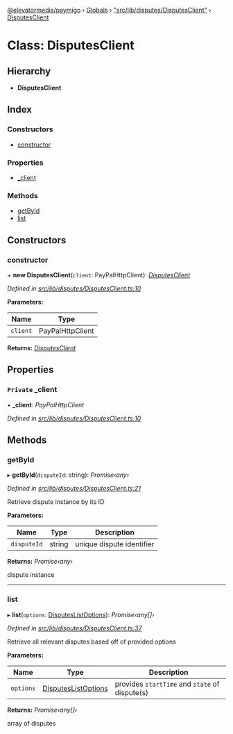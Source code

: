 [@elevatormedia/paymigo](../README.md) › [Globals](../globals.md) › ["src/lib/disputes/DisputesClient"](../modules/_src_lib_disputes_disputesclient_.md) › [DisputesClient](_src_lib_disputes_disputesclient_.disputesclient.md)

# Class: DisputesClient

## Hierarchy

-   **DisputesClient**

## Index

### Constructors

-   [constructor](_src_lib_disputes_disputesclient_.disputesclient.md#constructor)

### Properties

-   [\_client](_src_lib_disputes_disputesclient_.disputesclient.md#private-_client)

### Methods

-   [getById](_src_lib_disputes_disputesclient_.disputesclient.md#getbyid)
-   [list](_src_lib_disputes_disputesclient_.disputesclient.md#list)

## Constructors

### constructor

\+ **new DisputesClient**(`client`: PayPalHttpClient): _[DisputesClient](_src_lib_disputes_disputesclient_.disputesclient.md)_

_Defined in [src/lib/disputes/DisputesClient.ts:10](https://github.com/ELEVATORmedia/paymigo/blob/7be1a84/src/lib/disputes/DisputesClient.ts#L10)_

**Parameters:**

| Name     | Type             |
| -------- | ---------------- |
| `client` | PayPalHttpClient |

**Returns:** _[DisputesClient](_src_lib_disputes_disputesclient_.disputesclient.md)_

## Properties

### `Private` \_client

• **\_client**: _PayPalHttpClient_

_Defined in [src/lib/disputes/DisputesClient.ts:10](https://github.com/ELEVATORmedia/paymigo/blob/7be1a84/src/lib/disputes/DisputesClient.ts#L10)_

## Methods

### getById

▸ **getById**(`disputeId`: string): _Promise‹any›_

_Defined in [src/lib/disputes/DisputesClient.ts:21](https://github.com/ELEVATORmedia/paymigo/blob/7be1a84/src/lib/disputes/DisputesClient.ts#L21)_

Retrieve dispute instance by its ID

**Parameters:**

| Name        | Type   | Description               |
| ----------- | ------ | ------------------------- |
| `disputeId` | string | unique dispute identifier |

**Returns:** _Promise‹any›_

dispute instance

---

### list

▸ **list**(`options`: [DisputesListOptions](../modules/_src_lib_disputes_disputesclient_.md#disputeslistoptions)): _Promise‹any[]›_

_Defined in [src/lib/disputes/DisputesClient.ts:37](https://github.com/ELEVATORmedia/paymigo/blob/7be1a84/src/lib/disputes/DisputesClient.ts#L37)_

Retrieve all relevant disputes based off of provided options

**Parameters:**

| Name      | Type                                                                                       | Description                                    |
| --------- | ------------------------------------------------------------------------------------------ | ---------------------------------------------- |
| `options` | [DisputesListOptions](../modules/_src_lib_disputes_disputesclient_.md#disputeslistoptions) | provides `startTime` and `state` of dispute(s) |

**Returns:** _Promise‹any[]›_

array of disputes
